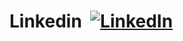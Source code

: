 #  Linkedin&nbsp;&nbsp;[![LinkedIn](https://img.shields.io/badge/LinkedIn-%230077B5.svg?style=for-the-badge&logo=linkedin&logoColor=white&logoColor=%23F7DF1E)](https://linkedin.com/in/givik)<br><br>

 
